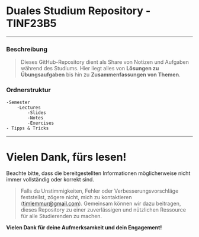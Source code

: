 # Duales Studium Repository - TINF23B5
---
### Beschreibung
> Dieses GitHub-Repository dient als Share von Notizen und Aufgaben während des Studiums.
Hier liegt alles von **Lösungen zu Übungsaufgaben** bis hin zu **Zusammenfassungen von Themen**.



### Ordnerstruktur
```
-Semester
    -Lectures
        -Slides 
        -Notes
        -Exercises
- Tipps & Tricks
```


---
# Vielen Dank, fürs lesen!
Beachte bitte, dass die bereitgestellten Informationen möglicherweise nicht immer vollständig oder korrekt sind.
>Falls du Unstimmigkeiten, Fehler oder Verbesserungsvorschläge feststellst, zögere nicht, mich zu kontaktieren (timlemmur@gmail.com).
Gemeinsam können wir dazu beitragen, dieses Repository zu einer zuverlässigen und nützlichen Ressource für alle Studierenden zu machen.

**Vielen Dank für deine Aufmerksamkeit und dein Engagement!**
